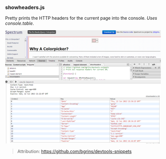 ### showheaders.js
Pretty prints the HTTP headers for the current page into the console.  *Uses console.table*.

[![showheaders](showheaders.png)](showheaders.js)

> Attribution: https://github.com/bgrins/devtools-snippets